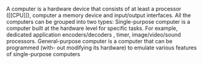 A computer is a hardware device that consists of at least a processor ([[CPU]]), computer a memory device and input/output interfaces. All the computers can be grouped into two types: Single-purpose computer is a computer built at the hardware level for specific tasks. For example, dedicated application encoders/decoders , timer, image/video/sound processors. General-purpose computer is a computer that can be programmed (with- out modifying its hardware) to emulate various features of single-purpose computers
